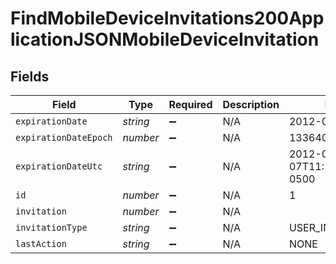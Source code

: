 # FindMobileDeviceInvitations200ApplicationJSONMobileDeviceInvitation


## Fields

| Field                        | Type                         | Required                     | Description                  | Example                      |
| ---------------------------- | ---------------------------- | ---------------------------- | ---------------------------- | ---------------------------- |
| `expirationDate`             | *string*                     | :heavy_minus_sign:           | N/A                          | 2012-05-07 11:13:35          |
| `expirationDateEpoch`        | *number*                     | :heavy_minus_sign:           | N/A                          | 1336407215609                |
| `expirationDateUtc`          | *string*                     | :heavy_minus_sign:           | N/A                          | 2012-05-07T11:13:35.609-0500 |
| `id`                         | *number*                     | :heavy_minus_sign:           | N/A                          | 1                            |
| `invitation`                 | *number*                     | :heavy_minus_sign:           | N/A                          |                              |
| `invitationType`             | *string*                     | :heavy_minus_sign:           | N/A                          | USER_INITATIED_EMAIL         |
| `lastAction`                 | *string*                     | :heavy_minus_sign:           | N/A                          | NONE                         |